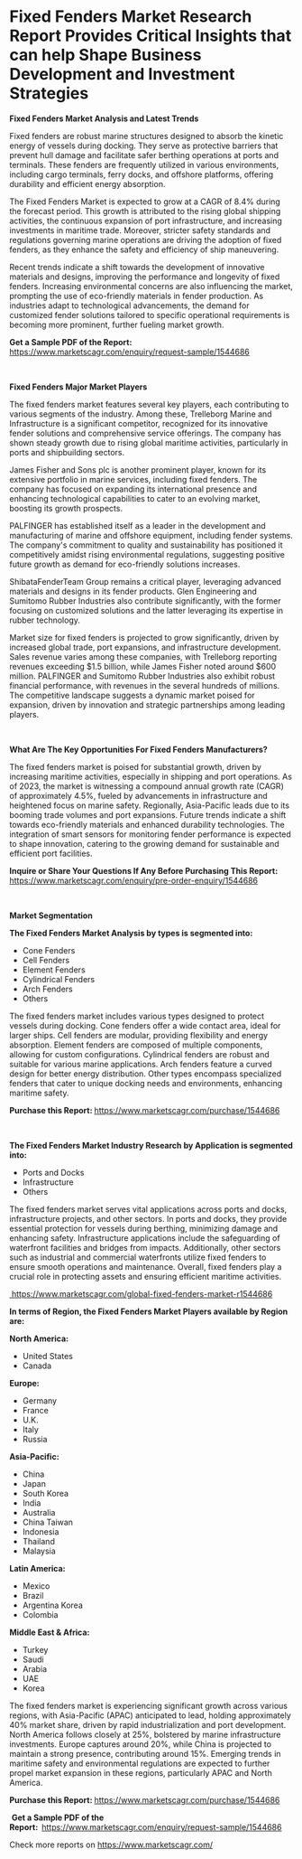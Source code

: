 <p><h1>Fixed Fenders Market Research Report Provides Critical Insights that can help Shape Business Development and Investment Strategies</h1></p><p><strong>Fixed Fenders Market Analysis and Latest Trends</strong></p>
<p><p>Fixed fenders are robust marine structures designed to absorb the kinetic energy of vessels during docking. They serve as protective barriers that prevent hull damage and facilitate safer berthing operations at ports and terminals. These fenders are frequently utilized in various environments, including cargo terminals, ferry docks, and offshore platforms, offering durability and efficient energy absorption.</p><p>The Fixed Fenders Market is expected to grow at a CAGR of 8.4% during the forecast period. This growth is attributed to the rising global shipping activities, the continuous expansion of port infrastructure, and increasing investments in maritime trade. Moreover, stricter safety standards and regulations governing marine operations are driving the adoption of fixed fenders, as they enhance the safety and efficiency of ship maneuvering.</p><p>Recent trends indicate a shift towards the development of innovative materials and designs, improving the performance and longevity of fixed fenders. Increasing environmental concerns are also influencing the market, prompting the use of eco-friendly materials in fender production. As industries adapt to technological advancements, the demand for customized fender solutions tailored to specific operational requirements is becoming more prominent, further fueling market growth.</p></p>
<p><strong>Get a Sample PDF of the Report:&nbsp;</strong> <a href="https://www.marketscagr.com/enquiry/request-sample/1544686?utm_campaign=3501&utm_medium=2&utm_source=Github&utm_content=ia&utm_term=11042025&utm_id=fixed-fenders">https://www.marketscagr.com/enquiry/request-sample/1544686</a></p>
<p>&nbsp;</p>
<p><strong>Fixed Fenders Major Market Players</strong></p>
<p><p>The fixed fenders market features several key players, each contributing to various segments of the industry. Among these, Trelleborg Marine and Infrastructure is a significant competitor, recognized for its innovative fender solutions and comprehensive service offerings. The company has shown steady growth due to rising global maritime activities, particularly in ports and shipbuilding sectors.</p><p>James Fisher and Sons plc is another prominent player, known for its extensive portfolio in marine services, including fixed fenders. The company has focused on expanding its international presence and enhancing technological capabilities to cater to an evolving market, boosting its growth prospects.</p><p>PALFINGER has established itself as a leader in the development and manufacturing of marine and offshore equipment, including fender systems. The company's commitment to quality and sustainability has positioned it competitively amidst rising environmental regulations, suggesting positive future growth as demand for eco-friendly solutions increases.</p><p>ShibataFenderTeam Group remains a critical player, leveraging advanced materials and designs in its fender products. Glen Engineering and Sumitomo Rubber Industries also contribute significantly, with the former focusing on customized solutions and the latter leveraging its expertise in rubber technology.</p><p>Market size for fixed fenders is projected to grow significantly, driven by increased global trade, port expansions, and infrastructure development. Sales revenue varies among these companies, with Trelleborg reporting revenues exceeding $1.5 billion, while James Fisher noted around $600 million. PALFINGER and Sumitomo Rubber Industries also exhibit robust financial performance, with revenues in the several hundreds of millions. The competitive landscape suggests a dynamic market poised for expansion, driven by innovation and strategic partnerships among leading players.</p></p>
<p>&nbsp;</p>
<p><strong>What Are The Key Opportunities For Fixed Fenders Manufacturers?</strong></p>
<p><p>The fixed fenders market is poised for substantial growth, driven by increasing maritime activities, especially in shipping and port operations. As of 2023, the market is witnessing a compound annual growth rate (CAGR) of approximately 4.5%, fueled by advancements in infrastructure and heightened focus on marine safety. Regionally, Asia-Pacific leads due to its booming trade volumes and port expansions. Future trends indicate a shift towards eco-friendly materials and enhanced durability technologies. The integration of smart sensors for monitoring fender performance is expected to shape innovation, catering to the growing demand for sustainable and efficient port facilities.</p></p>
<p><strong>Inquire or Share Your Questions If Any Before Purchasing This Report:</strong> <a href="https://www.marketscagr.com/enquiry/pre-order-enquiry/1544686?utm_campaign=3501&utm_medium=2&utm_source=Github&utm_content=ia&utm_term=11042025&utm_id=fixed-fenders">https://www.marketscagr.com/enquiry/pre-order-enquiry/1544686</a></p>
<p>&nbsp;</p>
<p><strong>Market Segmentation</strong></p>
<p><strong>The Fixed Fenders Market Analysis by types is segmented into:</strong></p>
<p><ul><li>Cone Fenders</li><li>Cell Fenders</li><li>Element Fenders</li><li>Cylindrical Fenders</li><li>Arch Fenders</li><li>Others</li></ul></p>
<p><p>The fixed fenders market includes various types designed to protect vessels during docking. Cone fenders offer a wide contact area, ideal for larger ships. Cell fenders are modular, providing flexibility and energy absorption. Element fenders are composed of multiple components, allowing for custom configurations. Cylindrical fenders are robust and suitable for various marine applications. Arch fenders feature a curved design for better energy distribution. Other types encompass specialized fenders that cater to unique docking needs and environments, enhancing maritime safety.</p></p>
<p><strong>Purchase this Report:&nbsp;</strong><a href="https://www.marketscagr.com/purchase/1544686?utm_campaign=3501&utm_medium=2&utm_source=Github&utm_content=ia&utm_term=11042025&utm_id=fixed-fenders">https://www.marketscagr.com/purchase/1544686</a></p>
<p>&nbsp;</p>
<p><strong>The Fixed Fenders Market Industry Research by Application is segmented into:</strong></p>
<p><ul><li>Ports and Docks</li><li>Infrastructure</li><li>Others</li></ul></p>
<p><p>The fixed fenders market serves vital applications across ports and docks, infrastructure projects, and other sectors. In ports and docks, they provide essential protection for vessels during berthing, minimizing damage and enhancing safety. Infrastructure applications include the safeguarding of waterfront facilities and bridges from impacts. Additionally, other sectors such as industrial and commercial waterfronts utilize fixed fenders to ensure smooth operations and maintenance. Overall, fixed fenders play a crucial role in protecting assets and ensuring efficient maritime activities.</p></p>
<p><a href="https://www.marketscagr.com/global-fixed-fenders-market-r1544686?utm_campaign=3501&utm_medium=2&utm_source=Github&utm_content=ia&utm_term=11042025&utm_id=fixed-fenders">&nbsp;https://www.marketscagr.com/global-fixed-fenders-market-r1544686</a></p>
<p><strong>In terms of Region, the Fixed Fenders Market Players available by Region are:</strong></p>
<p>
    <p> <strong> North America: </strong>
        <ul>
            <li>United States</li>
            <li>Canada</li>
        </ul>
        </p> 
    <p> <strong> Europe: </strong>
        <ul>
            <li>Germany</li>
            <li>France</li>
            <li>U.K.</li>
            <li>Italy</li>
            <li>Russia</li>
        </ul>
        </p> 
    <p> <strong> Asia-Pacific: </strong>
        <ul>
            <li>China</li>
            <li>Japan</li>
            <li>South Korea</li>
            <li>India</li>
            <li>Australia</li>
            <li>China Taiwan</li>
            <li>Indonesia</li>
            <li>Thailand</li>
            <li>Malaysia</li>
        </ul>
        </p> 
    <p> <strong> Latin America: </strong>
        <ul>
            <li>Mexico</li>
            <li>Brazil</li>
            <li>Argentina Korea</li>
            <li>Colombia</li>
        </ul>
        </p> 
    <p> <strong> Middle East & Africa: </strong>
        <ul>
            <li>Turkey</li>
            <li>Saudi</li>
            <li>Arabia</li>
            <li>UAE</li>
            <li>Korea</li>
        </ul>
    </p>
    </p>
<p><p>The fixed fenders market is experiencing significant growth across various regions, with Asia-Pacific (APAC) anticipated to lead, holding approximately 40% market share, driven by rapid industrialization and port development. North America follows closely at 25%, bolstered by marine infrastructure investments. Europe captures around 20%, while China is projected to maintain a strong presence, contributing around 15%. Emerging trends in maritime safety and environmental regulations are expected to further propel market expansion in these regions, particularly APAC and North America.</p></p>
<p><strong>Purchase this Report: </strong><a href="https://www.marketscagr.com/purchase/1544686?utm_campaign=3501&utm_medium=2&utm_source=Github&utm_content=ia&utm_term=11042025&utm_id=fixed-fenders">https://www.marketscagr.com/purchase/1544686</a></p>
<p>&nbsp;<strong>Get a Sample PDF of the Report:&nbsp;&nbsp;</strong><a href="https://www.marketscagr.com/enquiry/request-sample/1544686?utm_campaign=3501&utm_medium=2&utm_source=Github&utm_content=ia&utm_term=11042025&utm_id=fixed-fenders">https://www.marketscagr.com/enquiry/request-sample/1544686</a></p>
<p><strong></strong></p>
<p>Check more reports on <a href="https://www.marketscagr.com/?utm_campaign=3501&utm_medium=2&utm_source=Github&utm_content=ia&utm_term=11042025&utm_id=fixed-fenders">https://www.marketscagr.com/</a></p>